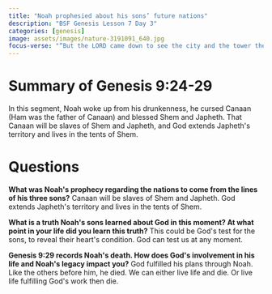 ```yaml
---
title: "Noah prophesied about his sons’ future nations"
description: "BSF Genesis Lesson 7 Day 3"
categories: [genesis]
image: assets/images/nature-3191091_640.jpg
focus-verse: "“But the LORD came down to see the city and the tower the people were building.” – Genesis 11:5"
---
```


# Summary of Genesis 9:24-29

In this segment, Noah woke up from his drunkenness, he cursed Canaan (Ham was the father of Canaan) and blessed Shem and Japheth. That Canaan will be slaves of Shem and Japheth, and God extends Japheth's territory and lives in the tents of Shem.

# Questions

**What was Noah's prophecy regarding the nations to come from the lines of his three sons?** Canaan will be slaves of Shem and Japheth. God extends Japheth's territory and lives in the tents of Shem.

**What is a truth Noah's sons learned about God in this moment? At what point in your life did you learn this truth?** This could be God's test for the sons, to reveal their heart's condition. God can test us at any moment.

**Genesis 9:29 records Noah's death. How does God's involvement in his life and Noah's legacy impact you?** God fulfilled his plans through Noah. Like the others before him, he died. We can either live life and die. Or live life fulfilling God's work then die.